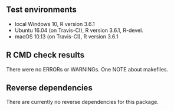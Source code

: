 ## Test environments
* local Windows 10, R version 3.6.1
* Ubuntu 16.04 (on Travis-CI), R version 3.6.1, R-devel.
* macOS 10.13 (on Travis-CI), R version 3.6.1

## R CMD check results
There were no ERRORs or WARNINGs. One NOTE about makefiles.

## Reverse dependencies
There are currently no reverse dependencies for this package.
